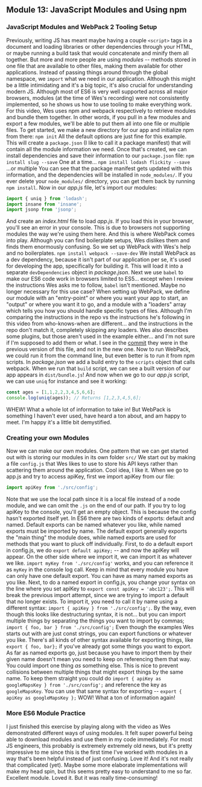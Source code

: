 ## Module 13: JavaScript Modules and Using npm
### JavaScript Modules and WebPack 2 Tooling Setup
Previously, writing JS has meant maybe having a couple `<script>` tags in a document and loading libraries or other dependencies through your HTML, or maybe running a build task that would concatenate and minify them all together. But more and more people are using _modules_ -- methods stored in one file that are available to other files, making them available for other applications. Instead of passing things around through the global namespace, we `import` what we need in our application. Although this might be a little intimidating and it's a big topic, it's also crucial for understanding modern JS.
Although most of ES6 is very well supported across all major browsers, modules (at the time of Wes's recording) were not consistently implemented, so he shows us how to use tooling to make everything work. For this video, Wes uses npm and webpack respectively to retrieve modules and bundle them together. In other words, if you pull in a few modules and export a few modules, we'll be able to put them all into one file or multiple files.
To get started, we make a new directory for our app and initialize npm from there:
`npm init`
All the default options are just fine for this example. This will create a `package.json` (I like to call it a package manifest) that will contain all the module information we need. Once that's created, we can install dependencies and save their information to our `package.json` file:
`npm install slug --save` One at a time...
`npm install lodash flickity --save` ...or multiple
You can see that the package manifest gets updated with this information, and the dependencies will be installed in `node_modules/`. If you ever delete your `node_modules/` directory, you can get them back by running `npm install`.
Now in our _app.js_ file, let's import our modules:
```js
import { uniq } from 'lodash';
import insane from 'insane';
import jsonp from 'jsonp';
```
And create an _index.html_ file to load _app.js_. If you load this in your browser, you'll see an error in your console. This is due to browsers not supporting modules the way we're using them here. And this is where WebPack comes into play. Although you can find boilerplate setups, Wes dislikes them and finds them enormously confusing. So we set up WebPack with Wes's help and no boilerplates.
`npm install webpack --save-dev`
We install WebPack as a dev dependency, because it isn't part of our application per se, it's used for developing the app, specifically for building it. This will load it into a separate `devDependencies` object in _package.json_.
Next we use `babel` to make our ES6 code work in browsers limited to ES5... except when I review the instructions Wes asks me to follow, `babel` isn't mentioned. Maybe no longer necessary for this use case?
When setting up WebPack, we define our module with an "entry-point" or where you want your app to start, an "output" or where you want it to go, and a module with a "loaders" array which tells you how you should handle specific types of files. Although I'm comparing the instructions in the repo vs the instructions he's following in this video from who-knows-when are different... and the instructions in the repo don't match it, completely skipping any loaders.
Wes also describes some plugins, but those aren't used in the example either... and I'm not sure if I'm supposed to add them or what. I see in the [commit](https://github.com/wesbos/es6.io/commit/8f18b9a1625d815447bddc7e9cc7fa2ab5af431f) they were in the previous version of this file, and not in the new one.
Now to run WebPack, we could run it from the command line, but even better is to run it from npm scripts. In _package.json_ we add a build entry to the `scripts` object that calls webpack. When we run that `build` script, we can see a built version of our app appears in `dist/bundle.js`! And now when we go to our _app.js_ script, we can use `uniq` for instance and see it working:
```js
const ages = [1,1,2,2,3,4,5,6,6];
console.log(uniq(ages)); // Returns [1,2,3,4,5,6];
```
WHEW! What a whole lot of information to take in! But WebPack is something I haven't ever used, have heard a ton about, and am happy to meet. I'm happy it's a little bit demystified.

### Creating your own Modules
Now we can make our own modules. One pattern that we can get started out with is storing our modules in its own folder `src/`
We start out by making a file `config.js` that Wes likes to use to store his API keys rather than scattering them around the application. Cool idea, I like it.
When we go to app.js and try to access apiKey, first we import apiKey from our file:
```js
import apiKey from './src/config';
```
Note that we use the local path since it is a local file instead of a node module, and we can omit the `.js` on the end of our path.
If you try to log apiKey to the console, you'll get an empty object. This is because the config hasn't exported itself yet.
In ES6 there are two kinds of exports: default and named. Default exports can be named whatever you like, while named exports must be imported by name. The default export generally exports the "main thing" the module does, while named exports are used for methods that you want to pluck off individually.
First, to do a default export in config.js, we do `export default apiKey;` -- and now the apiKey will appear. On the other side where we import it, we can import it as whatever we like. `import myKey from './src/config'` works, and you can reference it as `myKey` in the console log call. Keep in mind that every module you have can only have one default export. You can have as many named exports as you like.
Next, to do a named export in config.js, you change your syntax on the line where you set apiKey to `export const apiKey = 'abc123';`. This will break the previous import attempt, since we are trying to import a default that no longer exists. To import it, you need to call it by name using a different syntax: `import { apiKey } from './src/config';`. By the way, even though this looks like destructuring syntax, it is not... but you can import multiple things by separating the things you want to import by commas; `import { foo, bar } from './src/config';`
Even though the examples Wes starts out with are just const strings, you can export functions or whatever you like. There's all kinds of other syntax available for exporting things, like `export { foo, bar};` if you've already got some things you want to export.
As far as named exports go, just because you have to import them by their given name doesn't mean you need to keep on referencing them that way. You could import one thing _as_ something else. This is nice to prevent collisions between multiple things that might export things by the same name. To keep them straight you could do `import { apiKey as googleMapsKey } from './src/config';` and reference the key as `googleMapsKey`. You can use that same syntax for exporting -- `export { apiKey as googleMapsKey };`
WOW! What a ton of information again!

### More ES6 Module Practice
I just finished this exercise by playing along with the video as Wes demonstrated different ways of using modules. It felt super powerful being able to download modules and use them in my code immediately. For most JS engineers, this probably is extremely extremely old news, but it's pretty impressive to me since this is the first time I've worked with modules in a way that's been helpful instead of just confusing. Love it! And it's not really that complicated (yet). Maybe some more elaborate implementations will make my head spin, but this seems pretty easy to understand to me so far.
Excellent module. Loved it. But it was really time-consuming!